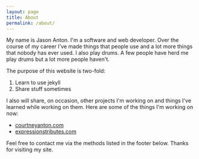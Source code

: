 ```yaml
---
layout: page
title: About
permalink: /about/
---
```

My name is Jason Anton.  I'm a software and web developer.  Over the course of my career I've made things that people use and a lot more things that nobody has ever used.  I also play drums.  A few people have herd me play drums but a lot more people haven't.

The purpose of this website is two-fold:

1.  Learn to use jekyll
2.  Share stuff sometimes

I also will share, on occasion, other projects I'm working on and things I've learned while working on them.  Here are some of the things I'm working on now:

*  [courtneyanton.com](http://courtneyanton.com "Courtney Anton Photography")
*  [expressionstributes.com](http://expressionstributes.com "Expressions Tributes")

Feel free to contact me via the methods listed in the footer below.  Thanks for visiting my site.  
